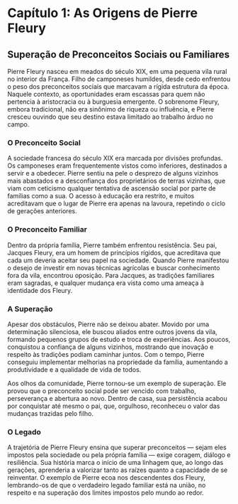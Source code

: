 # Capítulo 1: As Origens de Pierre Fleury

## Superação de Preconceitos Sociais ou Familiares

Pierre Fleury nasceu em meados do século XIX, em uma pequena vila rural no interior da França. Filho de camponeses humildes, desde cedo enfrentou o peso dos preconceitos sociais que marcavam a rígida estrutura da época. Naquele contexto, as oportunidades eram escassas para quem não pertencia à aristocracia ou à burguesia emergente. O sobrenome Fleury, embora tradicional, não era sinônimo de riqueza ou influência, e Pierre cresceu ouvindo que seu destino estava limitado ao trabalho árduo no campo.

### O Preconceito Social

A sociedade francesa do século XIX era marcada por divisões profundas. Os camponeses eram frequentemente vistos como inferiores, destinados a servir e a obedecer. Pierre sentiu na pele o desprezo de alguns vizinhos mais abastados e a desconfiança dos proprietários de terras vizinhas, que viam com ceticismo qualquer tentativa de ascensão social por parte de famílias como a sua. O acesso à educação era restrito, e muitos acreditavam que o lugar de Pierre era apenas na lavoura, repetindo o ciclo de gerações anteriores.

### O Preconceito Familiar

Dentro da própria família, Pierre também enfrentou resistência. Seu pai, Jacques Fleury, era um homem de princípios rígidos, que acreditava que cada um deveria aceitar seu papel na sociedade. Quando Pierre manifestou o desejo de investir em novas técnicas agrícolas e buscar conhecimento fora da vila, encontrou oposição. Para Jacques, as tradições familiares eram sagradas, e qualquer mudança era vista como uma ameaça à identidade dos Fleury.

### A Superação

Apesar dos obstáculos, Pierre não se deixou abater. Movido por uma determinação silenciosa, ele buscou aliados entre outros jovens da vila, formando pequenos grupos de estudo e troca de experiências. Aos poucos, conquistou a confiança de alguns vizinhos, mostrando que inovação e respeito às tradições podiam caminhar juntos. Com o tempo, Pierre conseguiu implementar melhorias na propriedade da família, aumentando a produtividade e a qualidade de vida de todos.

Aos olhos da comunidade, Pierre tornou-se um exemplo de superação. Ele provou que o preconceito social pode ser vencido com trabalho, perseverança e abertura ao novo. Dentro de casa, sua persistência acabou por conquistar até mesmo o pai, que, orgulhoso, reconheceu o valor das mudanças trazidas pelo filho.

### O Legado

A trajetória de Pierre Fleury ensina que superar preconceitos — sejam eles impostos pela sociedade ou pela própria família — exige coragem, diálogo e resiliência. Sua história marca o início de uma linhagem que, ao longo das gerações, aprenderia a valorizar tanto as raízes quanto a capacidade de se reinventar. O exemplo de Pierre ecoa nos descendentes dos Fleury, lembrando-os de que o verdadeiro legado familiar está na união, no respeito e na superação dos limites impostos pelo mundo ao redor.